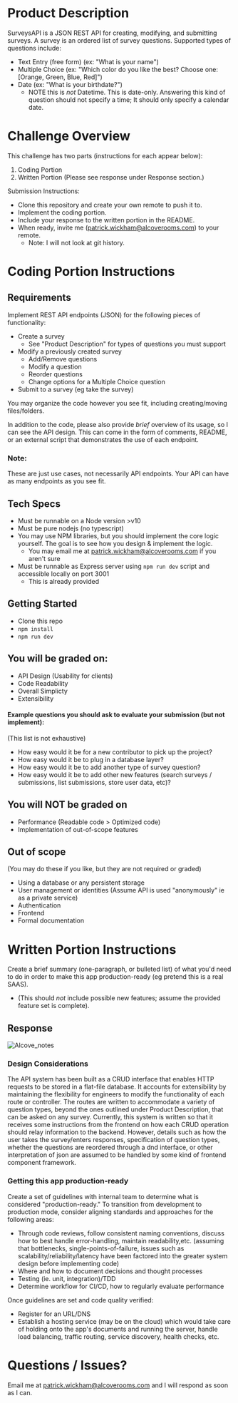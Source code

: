 # Product Description
SurveysAPI is a JSON REST API for creating, modifying, and submitting surveys. A survey is an ordered list of survey questions. Supported types of questions include:
- Text Entry (free form) (ex: "What is your name")
- Multiple Choice (ex: "Which color do you like the best? Choose one: [Orange, Green, Blue, Red]")
- Date (ex: "What is your birthdate?")
  - NOTE this is _not_ Datetime. This is date-only. Answering this kind of question should not specify a time; It should only specify a calendar date.

# Challenge Overview
This challenge has two parts (instructions for each appear below):
1. Coding Portion
2. Written Portion (Please see response under Response section.)

Submission Instructions:
- Clone this repository and create your own remote to push it to.
- Implement the coding portion.
- Include your response to the written portion in the README.
- When ready, invite me (patrick.wickham@alcoverooms.com) to your remote.
  - Note: I will not look at git history.

# Coding Portion Instructions
## Requirements
Implement REST API endpoints (JSON) for the following pieces of functionality:
- Create a survey
  - See "Product Description" for types of questions you must support
- Modify a previously created survey
  - Add/Remove questions
  - Modify a question
  - Reorder questions
  - Change options for a Multiple Choice question
- Submit to a survey (eg take the survey)

You may organize the code however you see fit, including creating/moving files/folders.

In addition to the code, please also provide _brief_ overview of its usage, so I can see the API design. This can come in the form of comments, README, or an external script that demonstrates the use of each endpoint.

### Note:
These are just use cases, not necessarily API endpoints. Your API can have as many endpoints as you see fit.

## Tech Specs
- Must be runnable on a Node version >v10
- Must be pure nodejs (no typescript)
- You may use NPM libraries, but you should implement the core logic yourself. The goal is to see how you design & implement the logic.
  - You may email me at patrick.wickham@alcoverooms.com if you aren't sure
- Must be runnable as Express server using `npm run dev` script and accessible locally on port 3001
  - This is already provided

## Getting Started
- Clone this repo
- `npm install`
- `npm run dev`

## You will be graded on:
- API Design (Usability for clients)
- Code Readability
- Overall Simplicty
- Extensibility
#### Example questions you should ask to evaluate your submission (but not implement):
(This list is not exhaustive)
- How easy would it be for a new contributor to pick up the project?
- How easy would it be to plug in a database layer? 
- How easy would it be to add another type of survey question?
- How easy would it be to add other new features (search surveys / submissions, list submissions, store user data, etc)?
## You will NOT be graded on
- Performance (Readable code > Optimized code)
- Implementation of out-of-scope features
## Out of scope
(You may do these if you like, but they are not required or graded)
- Using a database or any persistent storage
- User management or identities (Assume API is used "anonymously" ie as a private service)
- Authentication
- Frontend
- Formal documentation

# Written Portion Instructions
Create a brief summary (one-paragraph, or bulleted list) of what you'd need to do in order to make this app production-ready (eg pretend this is a real SAAS).
- (This should _not_ include possible new features; assume the provided feature set is complete).

## Response
![Alcove_notes](https://user-images.githubusercontent.com/74384669/121419744-26621d00-c921-11eb-9b32-c45a6786f022.png)

### Design Considerations

The API system has been built as a CRUD interface that enables HTTP requests to be stored in a flat-file database.  It accounts for extensibility by maintaining the flexibility for engineers to modify the functionality of each route or controller. The routes are written to accommodate a variety of question types, beyond the ones outlined under Product Description, that can be asked on any survey.  Currently, this system is written so that it receives some instructions from the frontend on how each CRUD operation should relay information to the backend.  However, details such as how the user takes the survey/enters responses, specification of question types, whether the questions are reordered through a dnd interface, or other interpretation of json are assumed to be handled by some kind of frontend component framework.



### Getting this app production-ready

Create a set of guidelines with internal team to determine what is considered "production-ready."  To transition from development to production mode, consider aligning standards and approaches for the following areas:
- Through code reviews, follow consistent naming conventions, discuss how to best handle error-handling, maintain readability,etc. (assuming that bottlenecks, single-points-of-failure, issues such as scalability/reliability/latency have been factored into the greater system design before implementing code)
- Where and how to document decisions and thought processes
- Testing (ie. unit, integration)/TDD
- Determine workflow for CI/CD, how to regularly evaluate performance

Once guidelines are set and code quality verified:
- Register for an URL/DNS
- Establish a hosting service (may be on the cloud) which would take care of holding onto the app's documents and running the server, handle load balancing, traffic routing, service discovery, health checks, etc.

# Questions / Issues?
Email me at patrick.wickham@alcoverooms.com and I will respond as soon as I can.
